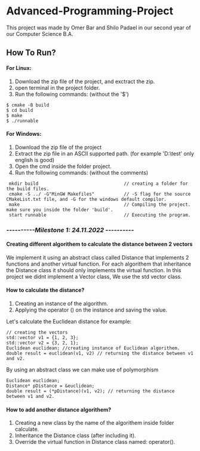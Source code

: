 # Advanced-Programming-Project
This project was made by Omer Bar and Shilo Padael in our second year of our Computer Science B.A.

<h2>How To Run?</h2>
<h4>For Linux:</h4>
<ol>
  <li>Download the zip file of the project, and exctract the zip.</li>
  <li>open terminal in the project folder.</li>
  <li>Run the following commands: (without the '$')</li>
 </ol>
  <pre><code>$ cmake -B build
$ cd build
$ make
$ ./runnable</code></pre>

<h4>For Windows:</h4>
<ol>
  <li>Download the zip file of the project</li>
    <li>Extract the zip file in an ASCII supported path. (for example 'D:\test' only english is good)</li>
  <li>Open the cmd inside the folder project.</li>
  <li>Run the following commands: (without the comments)</li>
</ol>
 <pre><code> mkdir build                                // creating a folder for the build files.
 cmake -S ../ -G"MinGW Makefiles"           // -S flag for the source CMakeList.txt file, and -G for the windows default compilor.
 make                                       // Compiling the project. make sure you inside the folder 'build'.
 start runnable                             // Executing the program.</code></pre>

<h3><i>----------Milestone 1: 24.11.2022 ----------</i></h3>
<h4>Creating different algorithem to calculate the distance between 2 vectors</h4>
<p>We implement it using an abstract class called Distance that implements 2 functions and another virtual function.
For each algorithem that inheritance the Distance class it should only implements the virtual function. In this project
we didnt implement a Vector class, We use the std vector class.</p>
<h4>How to calculate the distance?</h4>
<ol>
  <li>Creating an instance of the algorithm.</li>
  <li>Applying the operator () on the instance and saving the value.</li>
</ol>
<p>Let's calculate the Euclidean distance for example:</p> 
<pre><code>// creating the vectors
std::vector v1 = {1, 2, 3};
std::vector v2 = {3, 2, 1};
Euclidean euclidean; //creating instance of Euclidean algorithem.
double result = euclidean(v1, v2) // returning the distance between v1 and v2.
</code></pre>

<p>By using an abstract class we can make use of polymorphism</p>
<pre><code>Euclidean euclidean;
Distance* pDistance = &euclidean;
double result = (*pDistance)(v1, v2); // returning the distance between v1 and v2.
</code></pre>

<h4>How to add another distance algorithem?</h4>
<ol>
  <li>Creating a new class by the name of the algorithem inside folder calculate.</li>
  <li>Inheritance the Distance class (after including it).</li>
  <li>Override the virtual function in Distance class named: operator().</li>
</ol>

